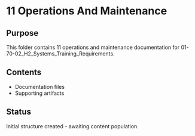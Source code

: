 # 11 Operations And Maintenance

## Purpose
This folder contains 11 operations and maintenance documentation for 01-70-02_H2_Systems_Training_Requirements.

## Contents
- Documentation files
- Supporting artifacts

## Status
Initial structure created - awaiting content population.
